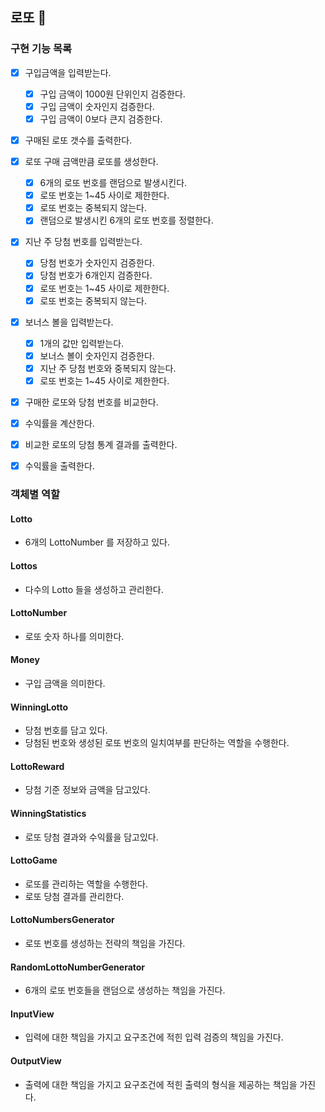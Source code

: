 ## 로또 🎱

### 구현 기능 목록

- [x] 구입금액을 입력받는다.
  - [x] 구입 금액이 1000원 단위인지 검증한다.
  - [x] 구입 금액이 숫자인지 검증한다.
  - [x] 구입 금액이 0보다 큰지 검증한다.
- [x] 구매된 로또 갯수를 출력한다.
- [x] 로또 구매 금액만큼 로또를 생성한다.
  - [x] 6개의 로또 번호를 랜덤으로 발생시킨다.
  - [x] 로또 번호는 1~45 사이로 제한한다.
  - [x] 로또 번호는 중복되지 않는다.
  - [x] 랜덤으로 발생시킨 6개의 로또 번호를 정렬한다.
- [x] 지난 주 당첨 번호를 입력받는다.
  - [x] 당첨 번호가 숫자인지 검증한다.
  - [x] 당첨 번호가 6개인지 검증한다.
  - [x] 로또 번호는 1~45 사이로 제한한다.
  - [x] 로또 번호는 중복되지 않는다.
- [x] 보너스 볼을 입력받는다.
  - [x] 1개의 값만 입력받는다.
  - [x] 보너스 볼이 숫자인지 검증한다.
  - [x] 지난 주 당첨 번호와 중복되지 않는다.
  - [x] 로또 번호는 1~45 사이로 제한한다.
- [x] 구매한 로또와 당첨 번호를 비교한다.
- [x] 수익률을 계산한다.
- [x] 비교한 로또의 당첨 통계 결과를 출력한다.
- [x] 수익률을 출력한다.


### 객체별 역할

#### Lotto
- 6개의 LottoNumber 를 저장하고 있다.

#### Lottos
- 다수의 Lotto 들을 생성하고 관리한다.

#### LottoNumber
- 로또 숫자 하나를 의미한다.

#### Money
- 구입 금액을 의미한다.

#### WinningLotto
- 당첨 번호를 담고 있다.
- 당첨된 번호와 생성된 로또 번호의 일치여부를 판단하는 역할을 수행한다.

#### LottoReward
- 당첨 기준 정보와 금액을 담고있다.

#### WinningStatistics
- 로또 당첨 결과와 수익률을 담고있다.

#### LottoGame
- 로또를 관리하는 역할을 수행한다.
- 로또 당첨 결과를 관리한다.

#### LottoNumbersGenerator
- 로또 번호를 생성하는 전략의 책임을 가진다.

#### RandomLottoNumberGenerator
- 6개의 로또 번호들을 랜덤으로 생성하는 책임을 가진다.

#### InputView 
- 입력에 대한 책임을 가지고 요구조건에 적힌 입력 검증의 책임을 가진다.

#### OutputView
- 출력에 대한 책임을 가지고 요구조건에 적힌 출력의 형식을 제공하는 책임을 가진다.
